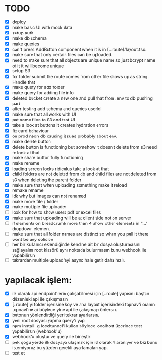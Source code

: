 # TODO

- [x] deploy
- [x] make basic UI with mock data
- [x] setup auth
- [x] make db schema
- [x] make queries
- [x] can't press AddButton component when it is in [...route]/layout.tsx.
- [x] make sure that only certain files can be uploaded.
- [x] need to make sure that all objects are unique name so just bcrypt name of it it will become unique
- [x] setup S3
- [x] for folder submit the route comes from other file shows up as string. Handle that
- [x] make query for add folder
- [x] make query for adding file info
- [x] deleted bucket create a new one and pull that from .env to db pushing part
- [x] after testing add schema and queries userId
- [x] make sure that all works with UI
- [x] put some files to S3 and test UI
- [x] take a look at buttons it creates hydration errors
- [x] fix card behaviour
- [x] on prod neon db causing issues probably about env.
- [x] make delete button
- [x] delete button is functioning but somehow it doesn't delete from s3 need to look at that.
- [x] make share button fully functioning
- [x] make rename
- [x] loading screen looks ridiculus take a look at that
- [x] child folders are not deleted from db and child files are not deleted from s3 when deleting the parent folder
- [x] make sure that when uploading something make it reload
- [x] remake rename
- [x] idk why but images can not renamed
- [x] make move file / folder
- [x] make multiple file uploader
- [ ] look for how to show users pdf or excel files
- [x] make sure that uploading will be at client side not on server
- [ ] if elements on breadcrumb more than 4 show other elements in "..." dropdown element
- [ ] make sure that all folder names are distinct so when you pull it there wont be any colision
- [ ] her bir kullanıcı eklendiğinde kendine ait bir dosya oluşturmasını sağlayalım root klasörü aynı noktada bulunmasın bunu webhook ile yapabilirsin
- [ ] takrardan multiple upload'eyi async hale getir daha hızlı.

# yapılacak işlem:

- [x] ilk olarak api endpoint'lerin çalışabilmesi için [..route] yapısını baştan düzenleki api ile çakışmasın
- [x] [..route]'yi folder içerisine koy ve ana layout içerisindeki topnav'i oranın topnavi'ne at böylece yine api ile çakışmayı önlersin.
- [x] butonun yönlendirdiği yeri tekrar ayarlarsın.
- [x] yeni root dosyası yapma query'i yap
- [x] npm install -g localtunnel'i kullan böylece localhost üzerinde test yapabilirsin (webhook'u)
- [x] webhook'u oluştur ve query ile birleştir
- [ ] pek çoğu yerde ilk dosyaya ulaşmak için id olarak 4 aranıyor ve biz bunu istemiyoruz bu yüzden gerekli ayarlamaları yap.
- [ ] test et
